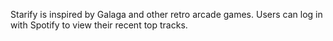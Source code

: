 Starify is inspired by Galaga and other retro arcade games.
Users can log in with Spotify to view their recent top tracks.